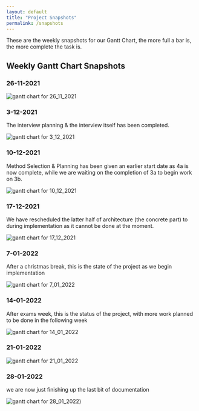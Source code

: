 ```yaml
---
layout: default
title: "Project Snapshots"
permalink: /snapshots
---
```


These are the weekly snapshots for our Gantt Chart, the more full a bar is, the more complete the task is.

## Weekly Gantt Chart Snapshots

### 26-11-2021

![gantt chart for 26_11_2021](/img/g_26_11_21.png)

### 3-12-2021
The interview planning & the interview itself has been completed.

![gantt chart for 3_12_2021](/img/g_3_12_21.png)

### 10-12-2021
Method Selection & Planning has been given an earlier start date as 4a is now complete, while we are waiting on the completion of 3a to begin work on 3b.

![gantt chart for 10_12_2021](/img/g_10_12_21.png)

### 17-12-2021

We have rescheduled the latter half of architecture (the concrete part) to 
during implementation as it cannot be done at the moment.

![gantt chart for 17_12_2021](/img/g_17_12_21.png)

### 7-01-2022

After a christmas break, this is the state of the project as we begin implementation

![gantt chart for 7_01_2022](/img/g_7_1_22.png)

### 14-01-2022

After exams week, this is the status of the project, with more work planned to be done in the following week

![gantt chart for 14_01_2022](/img/g_14_1_22.png)

### 21-01-2022

![gantt chart for 21_01_2022](/img/g_21_1_22.png)


### 28-01-2022

we are now just finishing up the last bit of documentation

![gantt chart for 28_01_2022](/img/g_28_1_22.png))

